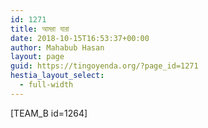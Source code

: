 ```yaml
---
id: 1271
title: আমরা যারা
date: 2018-10-15T16:53:37+00:00
author: Mahabub Hasan
layout: page
guid: https://tingoyenda.org/?page_id=1271
hestia_layout_select:
  - full-width
---
```

[TEAM_B id=1264]